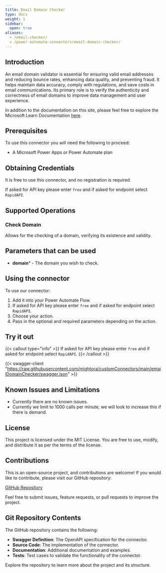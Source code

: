 ```yaml
---
title: Email Domain Checker
type: docs
weight: 1
sidebar:
  open: true
aliases:
  - /email-checker/
  - /power-automate-connectors/email-domain-checker/
---
```


## Introduction

An email domain validator is essential for ensuring valid email addresses and reducing bounce rates, enhancing data quality, and preventing fraud. It helps maintain data accuracy, comply with regulations, and save costs in email communications. Its primary role is to verify the authenticity and correctness of email domains to improve data management and user experience.

In addition to the documentation on this site, please feel free to explore the Microsoft Learn Documentation [here](https://learn.microsoft.com/en-us/connectors/emaildomainchecker/).

## Prerequisites

To use this connector you will need the following to proceed:

* A Microsoft Power Apps or Power Automate plan

## Obtaining Credentials

It is free to use this connector, and no registration is required.

If asked for API key please enter `free` and if asked for endpoint select `RapidAPI`.

## Supported Operations

### Check Domain

Allows for the checking of a domain, verifying its existence and validity.

## Parameters that can be used

* __domain__* - The domain you wish to check.

## Using the connector

To use our connector:

1. Add it into your Power Automate Flow.
2. If asked for API key please enter `free` and if asked for endpoint select `RapidAPI`.
3. Choose your action.
4. Pass in the optional and required parameters depending on the action.

## Try it out

{{< callout type="info" >}}
  If asked for API key please enter `free` and if asked for endpoint select `RapidAPI`.
{{< /callout >}}

{{< swagger-client "https://raw.githubusercontent.com/mightora/customConnectors/main/emailDomainChecker/swagger.json" >}}

## Known Issues and Limitations

* Currently there are no known issues.
* Currently we limit to 1000 calls per minute, we will look to increase this if there is demand.

## License

This project is licensed under the MIT License. You are free to use, modify, and distribute it as per the terms of the license.

## Contributions

This is an open-source project, and contributions are welcome! If you would like to contribute, please visit our GitHub repository:

[GitHub Repository](https://github.com/mightora/customConnectors)

Feel free to submit issues, feature requests, or pull requests to improve the project.

## Git Repository Contents

The GitHub repository contains the following:

- **Swagger Definition**: The OpenAPI specification for the connector.
- **Source Code**: The implementation of the connector.
- **Documentation**: Additional documentation and examples.
- **Tests**: Test cases to validate the functionality of the connector.

Explore the repository to learn more about the project and its structure.
